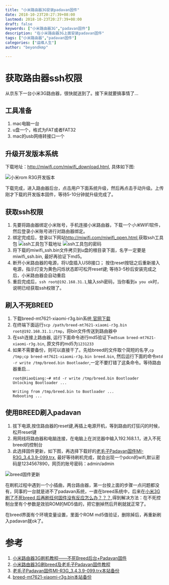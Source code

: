 ```yaml
---
title: "小米路由器3G安装padavan固件"
date: 2018-10-23T20:27:39+08:00
lastmod: 2018-10-23T20:27:39+08:00
draft: false
keywords: ["小米路由器3G","padavan固件"]
description: "在小米路由器3G上面安装padavan固件"
tags: ["小米路由器","padavan固件"]
categories: ["运维人生"]
author: "beyondkmp"

---
```


# 获取路由器ssh权限

从京东下一台小米3G路由器，很快就送到了。接下来就要搞事情了...

## 工具准备

1. mac电脑一台
2. u盘一个，格式为FAT或者FAT32
3. mac的usb网络转接口一个

<!--more-->

## 升级开发版本系统

下载地址：<http://miwifi.com/miwifi_download.html>, 具体如下图:

![小米rom R3G开发版本](/imgs/rom_r3g_dev.png)

下载完成，进入路由器后台，点击用户下面系统升级，然后再点击手动升级。上传刚才下载的开发版本固件，等待5-10分钟就升级完成了。

## 获取ssh权限

1. 先要将路由器绑定小米账号，手机连接小米路由器，下载一个*小米WIFI*软件，然后登录小米账号进行对路由器绑定。
2. 绑定完成后，登录以下网站<http://miwifi.com/miwifi_open.html>,获取ssh工具包
    ![ssh工具包下载地址](/imgs/ssh_xiaomi.png)
    ![ssh工具包的密码](/imgs/ssh_pass_xiaomi.png)
3. 将下载的miwifi_ssh.bin文件拷贝到u盘的根目录下面，名字一定要是miwifi_ssh.bin, 最好再验证下md5。
4. 断开小米路由器的电源，将U盘插入USB接口； 按住reset按钮之后重新接入电源，指示灯变为黄色闪烁状态即可松开reset键; 等待3-5秒后安装完成之后，小米路由器会自动重启
5. 重启完成后，`ssh root@192.168.31.1`,输入ssh密码，当你看到`a you ok`时，说明已经获取ssh权限了。

## 刷入不死BREED

1. 下载breed-mt7621-xiaomi-r3g.bin系统,[官网下载](https://breed.hackpascal.net/)
2. 在终端下面运行`scp /path/breed-mt7621-xiaomi-r3g.bin root@192.168.31.1:/tmp`，将bin文件传送到路由器中
3. 在ssh连接上路由器, 运行下面命令进行md5验证下`md5sum breed-mt7621-xiaomi-r3g.bin`, 原文件的md5为`1231233`
4. 如果不需要备份，则可以直接干了。先给breed的文件取个简短的名字,`cp /tmp;cp breed-mt7621-xiaomi-r3g.bin breed.bin`, 然后运行下面的命令`mtd -r write /tmp/breed.bin Bootloader`,一定不要打错了这条命令。等待路由器重启...
    ```
    root@XiaoQiang:~# mtd -r write /tmp/breed.bin Bootloader
    Unlocking Bootloader ...

    Writing from /tmp/breed.bin to Bootloader ...
    Rebooting ...
    ```

## 使用BREED刷入padavan

1. 拔下电源,按住路由器的reset键,再插上电源开机，等到路由的灯狂闪的时候，松开reset键
2. 用网线将路由器和电脑连接，在电脑上在浏览器中输入192.168.1.1，进入不死breed的控制台
3. 此选择固件更新，如下图，再选择下载好的[老毛子Padavan固件MI-R3G_3.4.3.9-099.trx](http://opt.cn2qq.com/padavan/MI-R3G_3.4.3.9-099.trx), 最好等待刷机完成，就会出现一个pdcn的wifi,默认密码是1234567890，网页的账号密码：admin/admin

![breed固件更新](/imgs/breed.png)

在刷机过程中遇到一个小插曲，两台路由器，第一台按上面的步骤一点问题都没有，同事的一台就是进不了padavan系统，一直在breed系统中，后来在[小米3G刷了不死breed 后再刷任何固件没有反应怎么办？？？](http://www.miui.com/thread-12895070-3-1.html),得到解决方法：在不死控制台里有个参数是效验ROM的MD5值的，把它删掉然后开刷就就正常了。

在breed界面有个环境变量设置，里面个ROM md5值验证，删除掉后，再重新刷入padavan就ok了。

# 参考
1. [小米路由器3G刷机教程——不死Breed后台+Padavan固件](https://www.bilibili.com/read/cv802996/)
2. [小米路由器3G刷breed及老毛子Padavan固件教程](http://www.right.com.cn/forum/thread-257423-1-1.html)
3. [老毛子Padavan固件MI-R3G_3.4.3.9-099.trx本站备份](/files/MI-R3G_3.4.3.9-099.trx)
4. [breed-mt7621-xiaomi-r3g.bin本站备份](/files/breed-mt7621-xiaomi-r3g.bin)

